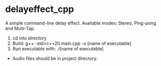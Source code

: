 # delayeffect_cpp
A simple command-line delay effect. Available modes: Stereo, Ping-pong and Multi-Tap.

1) cd into directory
2) Build: g++ -std=c++20 main.cpp -o [name of executable]
3) Run executable with: ./[name of executable]

* Audio files should be in project directory.
